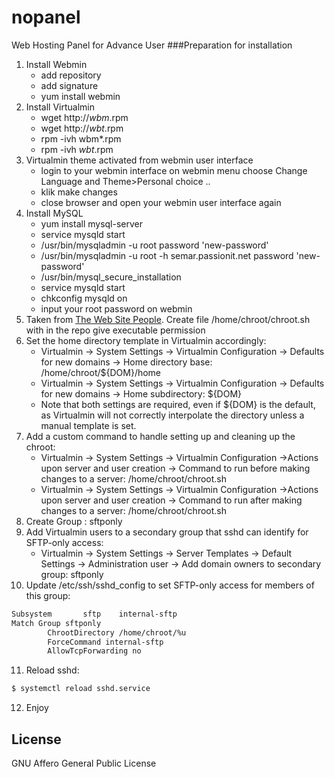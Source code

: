 # nopanel
Web Hosting Panel for Advance User
###Preparation for installation
1. Install Webmin
   - add repository
   - add signature
   - yum install webmin
2. Install Virtualmin
   - wget http://*wbm*.rpm
   - wget http://*wbt*.rpm
   - rpm -ivh wbm*.rpm
   - rpm -ivh *wbt*.rpm
3. Virtualmin theme activated from webmin user interface
   - login to your webmin interface on webmin menu choose Change Language and Theme>Personal choice ..  
   - klik make changes
   - close browser and open your webmin user interface again
4. Install MySQL
   - yum install mysql-server
   - service mysqld start
   - /usr/bin/mysqladmin -u root password 'new-password'
   - /usr/bin/mysqladmin -u root -h semar.passionit.net password 'new-password'
   - /usr/bin/mysql_secure_installation
   - service mysqld start
   - chkconfig mysqld on
   - input your root password on webmin
5. Taken from [The Web Site People]. Create file /home/chroot/chroot.sh with in the repo give executable permission
6. Set the home directory template in Virtualmin accordingly:
   - Virtualmin -> System Settings -> Virtualmin Configuration -> Defaults for new domains -> Home directory base: /home/chroot/${DOM}/home
   - Virtualmin -> System Settings -> Virtualmin Configuration -> Defaults for new domains -> Home subdirectory: ${DOM}
   - Note that both settings are required, even if ${DOM} is the default, as Virtualmin will not correctly interpolate the directory unless a manual template is set.
7. Add a custom command to handle setting up and cleaning up the chroot:
   - Virtualmin -> System Settings -> Virtualmin Configuration ->Actions upon server and user creation -> Command to run before making changes to a server: /home/chroot/chroot.sh
   - Virtualmin -> System Settings -> Virtualmin Configuration ->Actions upon server and user creation -> Command to run after making changes to a server: /home/chroot/chroot.sh
8. Create Group : sftponly
9. Add Virtualmin users to a secondary group that sshd can identify for SFTP-only access:
   - Virtualmin -> System Settings -> Server Templates -> Default Settings -> Administration user -> Add domain owners to secondary group: sftponly
10. Update /etc/ssh/sshd_config to set SFTP-only access for members of this group:
```sh
Subsystem       sftp    internal-sftp
Match Group sftponly
        ChrootDirectory /home/chroot/%u
        ForceCommand internal-sftp
        AllowTcpForwarding no
```   
11. Reload sshd:
```sh
$ systemctl reload sshd.service
```
12. Enjoy

License
----

GNU Affero General Public License



[The Web Site People]:http://blog.thewebsitepeople.org/2012/10/virtualmin-sftp-chroot/
[The Geek Stuff]:http://www.thegeekstuff.com/2012/03/chroot-sftp-setup/
[Virtualmin Manual]:http://www.virtualmin.com/documentation/developer/prepost